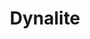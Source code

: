 ---
title: Dynalite
categories:
  - database
docs:
  - id: java
    url: https://www.testcontainers.org/modules/databases/dynalite/
    example: |
      ```java
      DynaliteContainer dynamoDB = new DynaliteContainer();
      ```
description: |
  Dynalite is an implementation of Amazon's DynamoDB built on LevelDB that aims to match live DynamoDB instances as closely as possible, including all limits and error messages.
---